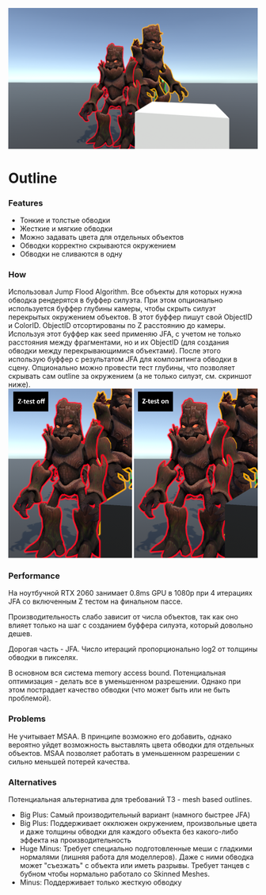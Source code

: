 ![](./Screenshots/Screenshot.png)
# Outline
### Features
* Тонкие и толстые обводки
* Жесткие и мягкие обводки
* Можно задавать цвета для отдельных объектов
* Обводки корректно скрываются окружением
* Обводки не сливаются в одну

### How
Использовал Jump Flood Algorithm. Все объекты для которых нужна обводка рендерятся в буффер силуэта. При этом опционально используется буффер глубины камеры, чтобы скрыть силуэт перекрытых окружением объектов. В этот буффер пишут свой ObjectID и ColorID. ObjectID отсортированы по Z расстоянию до камеры. Используя этот буффер как seed применяю JFA, с учетом не только расстояния между фрагментами, но и их ObjectID (для создания обводки между перекрывающимися объектами). После этого использую буффер с результатом JFA для композитинга обводки в сцену. Опционально можно провести тест глубины, что позволяет скрывать сам outline за окружением (а не только силуэт, см. скриншот ниже).
![](./Screenshots/Screenshot_Z_test.png)

### Performance
На ноутбучной RTX 2060 занимает 0.8ms GPU в 1080p при 4 итерациях JFA со включенным Z тестом на финальном пассе.

Производительность слабо зависит от числа объектов, так как оно влияет только на шаг с созданием буффера силуэта, который довольно дешев. 

Дорогая часть - JFA. Число итераций пропорционально log2 от толщины обводки в пикселях. 

В основном вся система memory access bound. Потенциальная оптимизация - делать все в уменьшенном разрешении. Однако при этом пострадает качество обводки (что может быть или не быть проблемой). 

### Problems
Не учитывает MSAA. В принципе возможно его добавить, однако вероятно уйдет возможность выставлять цвета обводки для отдельных объектов. MSAA позволяет работать в уменьшенном разрешении с сильно меньшей потерей качества. 

### Alternatives
Потенциальная альтернатива для требований ТЗ - mesh based outlines.
* Big Plus: Самый производительный вариант (намного быстрее JFA)
* Big Plus: Поддерживает окклюжен окружением, произвольные цвета и даже толщины обводки для каждого объекта без какого-либо эффекта на производительность
* Huge Minus: Требует специально подготовленные меши с гладкими нормалями (лишняя работа для моделлеров). Даже с ними обводка может "съезжать" с объекта или иметь разрывы. Требует танцев с бубном чтобы нормально работало со Skinned Meshes.
* Minus: Поддерживает только жесткую обводку 
